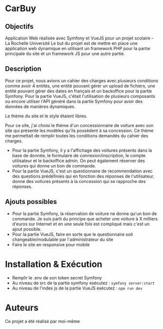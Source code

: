 # CarBuy

## Objectifs 

Application Web réalisée avec Symfony et VueJS pour un projet scolaire - La Rochelle Université
Le but du projet est de mettre en place une application web dynamique en utilisant un framework PHP pour la partie principale du site et un framework JS pour une autre partie.

## Description

Pour ce projet, nous avions un cahier des charges avec plusieurs conditions comme avoir 4 entités, une entité pouvant gérer un upload de fichiers, une entité pouvant gérer des dates en français et un backoffice pour la partie Symfony. Pour la partie VueJS, c'était l'utilisation de plusieurs composants ou encore utiliser l'API généré dans la partie Symfony pour avoir des données de manières dynamiques.

Le thème du site et le style étaient libres.

Pour ce site, j'ai choisi le thème d'un concessionnaire de voiture avec son site qui présente les modèles qu'ils possèdent à sa concession. Ce thème me permettait de remplir toutes les conditions demandés du cahier des charges. 

  - Pour la partie Symfony, il y a l'affichage des voitures présents dans la base de donnée, le formulaire de connexion/inscription, le compte utilisateur et le backoffice admin. On peut également réserver des voitures qui donne un bon de commande.
  - Pour la partie VueJS, c'est un questionnaire de recommendation avec des questions prédéfinies qui en fonction des réponses de l'utilisateur, donne des voitures présents à la concession qui se rapproche des réponses.
  
## Ajouts possibles
  
  - Pour la partie Symfony, la réservation de voiture ne donne qu'un bon de commande. Je suis parti du principe que acheter une voiture à X milliers d'euros sur Internet et en une seule fois est compliqué mais c'est un ajout possible.
  - Pour la partie VueJS, faire en sorte que le questionnaire soit changeable/modulable par l'administrateur du site
  - Faire le site en responsive pour mobile
  
# Installation & Exécution 
  
  - Remplir le .env de son token secret Symfony
  - Au niveau de src de la partie symfony exécutez : ``` symfony server:start ```
  - Au niveau de l'index js de la partie VueJS exécutez : ``` npm run dev ```

# Auteurs

Ce projet a été réalisé par moi-même



